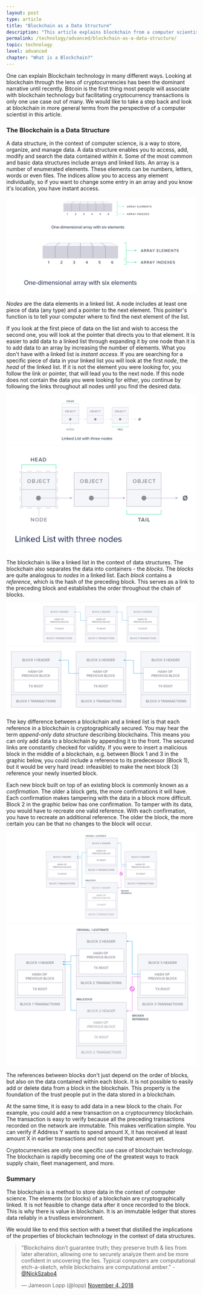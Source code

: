 ```yaml
---
layout: post
type: article
title: "Blockchain as a Data Structure"
description: "This article explains blockchain from a computer scientists perspective looking at it as a data structure."
permalink: /technology/advanced/blockchain-as-a-data-structure/
topic: technology
level: advanced
chapter: "What is a Blockchain?"
---
```


One can explain Blockchain technology in many different ways. Looking at blockchain through the lens of cryptocurrencies has been the dominant narrative until recently. Bitcoin is the first thing most people will associate with blockchain technology but facilitating cryptocurrency transactions is only one use case out of many. We would like to take a step back and look at blockchain in more general terms from the perspective of a computer scientist in this article.

### The Blockchain is a Data Structure

A data structure, in the context of computer science, is a way to store, organize, and manage data. A data structure enables you to access, add, modify and search the data contained within it. Some of the most common and basic data structures include arrays and linked lists. An array is a number of enumerated elements. These elements can be numbers, letters, words or even files. The indices allow you to access any element individually, so if you want to change some entry in an array and you know it's location, you have instant access.

![Array](/assets/post_files/technology/advanced/blockchain-as-a-data-structure/array_D.jpg)
![Array](/assets/post_files/technology/advanced/blockchain-as-a-data-structure/array_M.jpg)

_Nodes_ are the data elements in a linked list. A node includes at least one piece of data (any type) and a pointer to the next element. This pointer's function is to tell your computer where to find the next element of the list.

If you look at the first piece of data on the list and wish to access the second one, you will look at the pointer that directs you to that element. It is easier to add data to a linked list through expanding it by one node than it is to add data to an array by increasing the number of elements. What you don't have with a linked list is _instant access_. If you are searching for a specific piece of data in your linked list you will look at the first _node_, the _head_ of the linked list. If it is not the element you were looking for, you follow the link or pointer, that will lead you to the next node. If this node does not contain the data you were looking for either, you continue by following the links throughout all nodes until you find the desired data.

![Linked List](/assets/post_files/technology/advanced/blockchain-as-a-data-structure/linked_list_D.jpg)
![Linked List](/assets/post_files/technology/advanced/blockchain-as-a-data-structure/linked_list_M.jpg)

The blockchain is like a linked list in the context of data structures. The blockchain also separates the data into containers - the _blocks_. The _blocks_ are quite analogous to _nodes_ in a linked list. Each _block_ contains a _reference_, which is the hash of the preceding block. This serves as a link to the preceding block and establishes the order throughout the chain of blocks.

![Blockchain data](/assets/post_files/technology/advanced/blockchain-as-a-data-structure/blockchain_data_D.jpg)
![Blockchain data](/assets/post_files/technology/advanced/blockchain-as-a-data-structure/blockchain_data_M.jpg)

The key difference between a blockchain and a linked list is that each reference in a blockchain is cryptographically secured. You may hear the term _append-only data structure_ describing blockchains. This means you can only add data to a blockchain by appending it to the front. The secured links are constantly checked for validity. If you were to insert a malicious block in the middle of a blockchain, e.g. between Block 1 and 3 in the graphic below, you could include a reference to its predecessor (Block 1), but it would be very hard (read: infeasible) to make the next block (3) reference your newly inserted block.

Each new block built on top of an existing block is commonly known as a _confirmation_. The older a block gets, the more confirmations it will have. Each confirmation makes tampering with the data in a block more difficult. Block 2 in the graphic below has one confirmation. To tamper with its data, you would have to recreate one valid reference. With each confirmation, you have to recreate an additional reference. The older the block, the more certain you can be that no changes to the block will occur.

![Blockchain broken](/assets/post_files/technology/advanced/blockchain-as-a-data-structure/blockchain_broken_D.jpg)
![Blockchain broken](/assets/post_files/technology/advanced/blockchain-as-a-data-structure/blockchain_broken_M.jpg)

The references between blocks don't just depend on the order of blocks, but also on the data contained within each block. It is not possible to easily add or delete data from a block in the blockchain. This property is the foundation of the trust people put in the data stored in a blockchain.

At the same time, it is easy to add data in a new block to the chain. For example, you could add a new transaction on a cryptocurrency blockchain. The transaction is easy to verify because all the preceding transactions recorded on the network are immutable. This makes verification simple. You can verify if Address Y wants to spend amount X, it has received at least amount X in earlier transactions and not spend that amount yet.

Cryptocurrencies are only one specific use case of blockchain technology. The blockchain is rapidly becoming one of the greatest ways to track supply chain, fleet management, and more.

### Summary

The blockchain is a method to store data in the context of computer science. The elements (or blocks) of a blockchain are cryptographically linked. It is not feasible to change data after it once recorded to the block. This is why there is value in blockchain. It is an immutable ledger that stores data reliably in a trustless environment.

We would like to end this section with a tweet that distilled the implications of the properties of blockchain technology in the context of data structures.

<blockquote class="twitter-tweet"><p lang="en" dir="ltr">&quot;Blockchains don’t guarantee truth; they preserve truth &amp; lies from later alteration, allowing one to securely analyze them and be more confident in uncovering the lies. Typical computers are computational etch-a-sketch, while blockchains are computational amber.&quot; - <a href="https://twitter.com/NickSzabo4?ref_src=twsrc%5Etfw">@NickSzabo4</a></p>&mdash; Jameson Lopp (@lopp) <a href="https://twitter.com/lopp/status/1059227449232445440?ref_src=twsrc%5Etfw">November 4, 2018</a></blockquote> <script async src="https://platform.twitter.com/widgets.js" charset="utf-8"></script>
